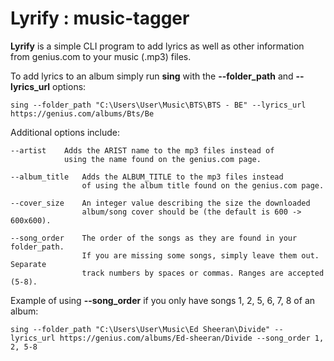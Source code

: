 # Lyrify : music-tagger
__Lyrify__ is a simple CLI program to add lyrics as well as other information from genius.com to your music (.mp3) files.

To add lyrics to an album simply run **sing** with the **--folder_path** and **--lyrics_url** options:

```console
sing --folder_path "C:\Users\User\Music\BTS\BTS - BE" --lyrics_url https://genius.com/albums/Bts/Be
```

Additional options include:

```console
--artist    Adds the ARIST name to the mp3 files instead of 
            using the name found on the genius.com page.

--album_title   Adds the ALBUM_TITLE to the mp3 files instead 
                of using the album title found on the genius.com page.

--cover_size    An integer value describing the size the downloaded 
                album/song cover should be (the default is 600 -> 600x600).

--song_order    The order of the songs as they are found in your folder_path. 
                If you are missing some songs, simply leave them out. Separate 
                track numbers by spaces or commas. Ranges are accepted (5-8).
```

Example of using **--song_order** if you only have songs 1, 2, 5, 6, 7, 8 of an album: 

```console
sing --folder_path "C:\Users\User\Music\Ed Sheeran\Divide" --lyrics_url https://genius.com/albums/Ed-sheeran/Divide --song_order 1, 2, 5-8
```